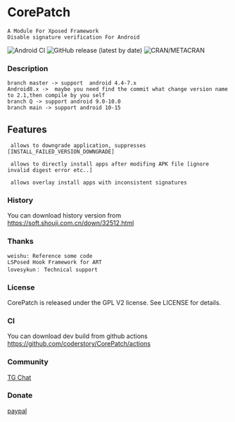 # CorePatch

```
A Module For Xposed Framework
Disable signature verification For Android
 ```
![Android CI](https://github.com/coderstory/CorePatch/workflows/Android%20CI/badge.svg)  ![GitHub release (latest by date)](https://img.shields.io/github/v/release/coderstory/CorePatch)  ![CRAN/METACRAN](https://img.shields.io/cran/l/devtools)

### Description
```
branch master -> support  android 4.4-7.x
Android8.x ->  maybe you need find the commit what change version name to 2.1,then compile by you self
branch Q -> support android 9.0-10.0
branch main -> support android 10-15
```

## Features
```
 allows to downgrade application, suppresses [INSTALL_FAILED_VERSION_DOWNGRADE]

 allows to directly install apps after modifing APK file [ignore invalid digest error etc..]

 allows overlay install apps with inconsistent signatures
```

### History
You can download history version from https://soft.shouji.com.cn/down/32512.html

### Thanks
```
weishu: Reference some code
LSPosed Hook Framework for ART
lovesykun： Technical support
```
### License
CorePatch is released under the GPL V2 license. See LICENSE for details.

### CI
You can download dev build from github actions
https://github.com/coderstory/CorePatch/actions

### Community
[TG Chat](https://t.me/core_patch_chat)


### Donate
[paypal](http://paypal.me/code620)


